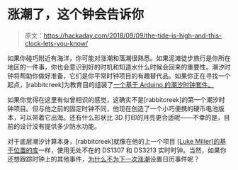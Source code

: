 # 涨潮了，这个钟会告诉你

> 原文：<https://hackaday.com/2018/09/09/the-tide-is-high-and-this-clock-lets-you-know/>

如果你碰巧附近有海洋，你可能对涨潮和落潮很熟悉。如果泥滩徒步旅行是你所在地区的一件事，你也会意识到好的时机和知道水什么时候会回来的重要性。潮汐时钟将帮助你做好准备，它们是你平常时钟项目的有趣替代品。如果你正在寻找一个起点，[rabbitcreek]为教育目的组装了[一个基于 Arduino 的潮汐时钟套件。](https://www.instructables.com/id/Tiny-Moon-Tide-Clock/)

如果你觉得在这里有似曾相识的感觉，这确实不是[rabbitcreek]的第一个潮汐时钟项目。但与他之前的固定时钟不同，他现在创造了一个小巧便携的硬币电池版本，可以带着它出海。还有什么形状比 3D 打印的月亮更合适呢——不幸的是，目前的设计没有提供多少防水功能。

对于底层潮汐计算本身，[rabbitcreek]就像在他的上一个项目 [[Luke Miller]的基于位置的库](https://github.com/millerlp/Tide_calculator)一样，使用无处不在的 DS1307 和 DS3213 实时时钟。当然，如果你还想跟踪时钟上的其他事件，[为什么不为下一次涨潮](https://hackaday.com/2018/06/08/calclock-keeps-you-tied-to-the-mast/)设置日历事件呢？